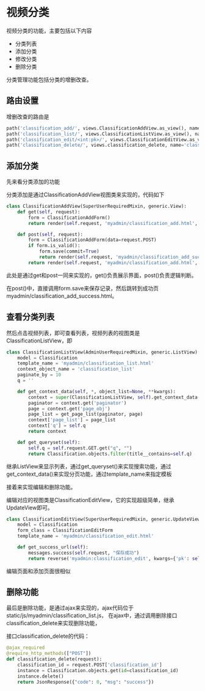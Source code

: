 # 视频分类
视频分类的功能，主要包括以下内容
   * 分类列表
   * 添加分类
   * 修改分类
   * 删除分类

分类管理功能包括分类的增删改查。
## 路由设置
增删改查的路由是
```python
path('classification_add/', views.ClassificationAddView.as_view(), name='classification_add'),
path('classification_list/', views.ClassificationListView.as_view(), name='classification_list'),
path('classification_edit/<int:pk>/', views.ClassificationEditView.as_view(), name='classification_edit'),
path('classification_delete/', views.classification_delete, name='classification_delete'),
```
## 添加分类
先来看分类添加的功能

分类添加是通过ClassificationAddView视图类来实现的，代码如下
```python
class ClassificationAddView(SuperUserRequiredMixin, generic.View):
    def get(self, request):
        form = ClassificationAddForm()
        return render(self.request, 'myadmin/classification_add.html', {'form': form})

    def post(self, request):
        form = ClassificationAddForm(data=request.POST)
        if form.is_valid():
            form.save(commit=True)
            return render(self.request, 'myadmin/classification_add_success.html')
        return render(self.request, 'myadmin/classification_add.html', {'form': form})
```
此处是通过get和post一同来实现的，get()负责展示界面，post()负责逻辑判断。

在post()中，直接调用form.save来保存记录，然后跳转到成功页myadmin/classification_add_success.html。
## 查看分类列表
然后点击视频列表，即可查看列表，视频列表的视图类是ClassificationListView，即
```python
class ClassificationListView(AdminUserRequiredMixin, generic.ListView):
    model = Classification
    template_name = 'myadmin/classification_list.html'
    context_object_name = 'classification_list'
    paginate_by = 10
    q = ''

    def get_context_data(self, *, object_list=None, **kwargs):
        context = super(ClassificationListView, self).get_context_data(**kwargs)
        paginator = context.get('paginator')
        page = context.get('page_obj')
        page_list = get_page_list(paginator, page)
        context['page_list'] = page_list
        context['q'] = self.q
        return context

    def get_queryset(self):
        self.q = self.request.GET.get("q", "")
        return Classification.objects.filter(title__contains=self.q)
```
继承ListView来显示列表，通过get_queryset()来实现搜索功能，通过get_context_data()来实现分页功能，通过template_name来指定模板

接着来实现编辑和删除功能。

编辑对应的视图类是ClassificationEditView，它的实现超级简单，继承UpdateView即可。
```python
class ClassificationEditView(SuperUserRequiredMixin, generic.UpdateView):
    model = Classification
    form_class = ClassificationEditForm
    template_name = 'myadmin/classification_edit.html'

    def get_success_url(self):
        messages.success(self.request, "保存成功")
        return reverse('myadmin:classification_edit', kwargs={'pk': self.kwargs['pk']})
```
 
编辑页面和添加页面很相似
## 删除功能
最后是删除功能，是通过ajax来实现的，ajax代码位于static/js/myadmin/classification_list.js，
在ajax中，通过调用删除接口classification_delete来实现删除功能，

接口classification_delete的代码：
```python
@ajax_required
@require_http_methods(["POST"])
def classification_delete(request):
    classification_id = request.POST['classification_id']
    instance = Classification.objects.get(id=classification_id)
    instance.delete()
    return JsonResponse({"code": 0, "msg": "success"})
```

